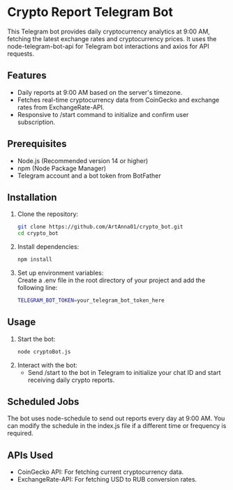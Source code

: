 # Crypto Report Telegram Bot

This Telegram bot provides daily cryptocurrency analytics at 9:00 AM, fetching the latest exchange rates and cryptocurrency prices. It uses the node-telegram-bot-api for Telegram bot interactions and axios for API requests.

## Features

- Daily reports at 9:00 AM based on the server's timezone.
- Fetches real-time cryptocurrency data from CoinGecko and exchange rates from ExchangeRate-API.
- Responsive to /start command to initialize and confirm user subscription.

## Prerequisites

- Node.js (Recommended version 14 or higher)
- npm (Node Package Manager)
- Telegram account and a bot token from BotFather

## Installation

1. Clone the repository:
   ```bash
   git clone https://github.com/ArtAnna01/crypto_bot.git
   cd crypto_bot
2. Install dependencies:
   ```bash
   npm install
3. Set up environment variables:   
Create a .env file in the root directory of your project and add the following line:
   ```bash
   TELEGRAM_BOT_TOKEN=your_telegram_bot_token_here
   
## Usage

1. Start the bot:
   ```bash
   node cryptoBot.js
2. Interact with the bot:
   - Send /start to the bot in Telegram to initialize your chat ID and start receiving daily crypto reports.

## Scheduled Jobs

The bot uses node-schedule to send out reports every day at 9:00 AM. You can modify the schedule in the index.js file if a different time or frequency is required.

## APIs Used

- CoinGecko API: For fetching current cryptocurrency data.
- ExchangeRate-API: For fetching USD to RUB conversion rates.
